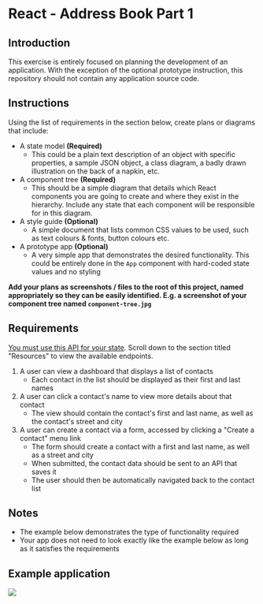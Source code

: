 # React - Address Book Part 1

## Introduction

This exercise is entirely focused on planning the development of an application. With the exception of the optional prototype instruction, this repository should not contain any application source code.

## Instructions

Using the list of requirements in the section below, create plans or diagrams that include:

- A state model **(Required)**
    - This could be a plain text description of an object with specific properties, a sample JSON object, a class diagram, a badly drawn illustration on the back of a napkin, etc.
- A component tree **(Required)**
    - This should be a simple diagram that details which React components you are going to create and where they exist in the hierarchy. Include any state that each component will be responsible for in this diagram.
- A style guide **(Optional)**
    - A simple document that lists common CSS values to be used, such as text colours & fonts, button colours etc.
- A prototype app **(Optional)**
    - A very simple app that demonstrates the desired functionality. This could be entirely done in the `App` component with hard-coded state values and no styling

**Add your plans as screenshots / files to the root of this project, named appropriately so they can be easily identified. E.g. a screenshot of your component tree named `component-tree.jpg`**

## Requirements

[You must use this API for your state](https://jsonplaceholder.typicode.com/). Scroll down to the section titled "Resources" to view the available endpoints.

1. A user can view a dashboard that displays a list of contacts
    - Each contact in the list should be displayed as their first and last names
2. A user can click a contact's name to view more details about that contact
    - The view should contain the contact's first and last name, as well as the contact's street and city
3. A user can create a contact via a form, accessed by clicking a "Create a contact" menu link
    - The form should create a contact with a first and last name, as well as a street and city
    - When submitted, the contact data should be sent to an API that saves it
    - The user should then be automatically navigated back to the contact list

## Notes

- The example below demonstrates the type of functionality required
- Your app does not need to look exactly like the example below as long as it satisfies the requirements

## Example application
![](./_assets/address-book.gif)

